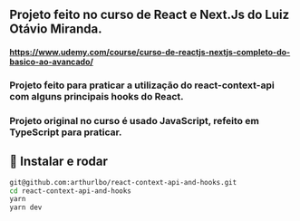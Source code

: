 ## Projeto feito no curso de React e Next.Js do Luiz Otávio Miranda. 
#### https://www.udemy.com/course/curso-de-reactjs-nextjs-completo-do-basico-ao-avancado/

### Projeto feito para praticar a utilização do react-context-api com alguns principais hooks do React.
### Projeto original no curso é usado JavaScript, refeito em TypeScript para praticar.

## 🚀 Instalar e rodar

```bash
git@github.com:arthurlbo/react-context-api-and-hooks.git
cd react-context-api-and-hooks
yarn
yarn dev
```
